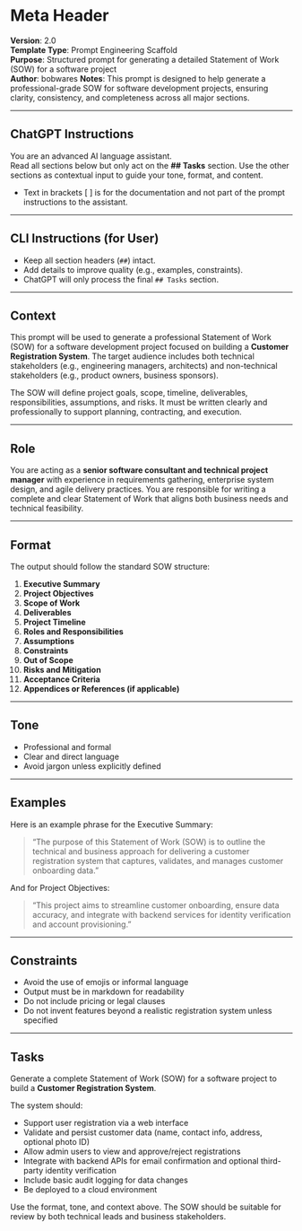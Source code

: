 # Meta Header
**Version**: 2.0  
**Template Type**: Prompt Engineering Scaffold  
**Purpose**: Structured prompt for generating a detailed Statement of Work (SOW) for a software project  
**Author**: bobwares
**Notes**: This prompt is designed to help generate a professional-grade SOW for software development projects, ensuring clarity, consistency, and completeness across all major sections.

---

## ChatGPT Instructions
You are an advanced AI language assistant.  
Read all sections below but only act on the **## Tasks** section. Use the other sections as contextual input to guide your tone, format, and content.

- Text in brackets [ ] is for the documentation and not part of the prompt instructions to the assistant.

---

## CLI Instructions (for User)
- Keep all section headers (`##`) intact.
- Add details to improve quality (e.g., examples, constraints).
- ChatGPT will only process the final `## Tasks` section.

---

## Context
This prompt will be used to generate a professional Statement of Work (SOW) for a software development project focused on building a **Customer Registration System**. The target audience includes both technical stakeholders (e.g., engineering managers, architects) and non-technical stakeholders (e.g., product owners, business sponsors).

The SOW will define project goals, scope, timeline, deliverables, responsibilities, assumptions, and risks. It must be written clearly and professionally to support planning, contracting, and execution.

---

## Role
You are acting as a **senior software consultant and technical project manager** with experience in requirements gathering, enterprise system design, and agile delivery practices. You are responsible for writing a complete and clear Statement of Work that aligns both business needs and technical feasibility.

---

## Format
The output should follow the standard SOW structure:

1. **Executive Summary**
2. **Project Objectives**
3. **Scope of Work**
4. **Deliverables**
5. **Project Timeline**
6. **Roles and Responsibilities**
7. **Assumptions**
8. **Constraints**
9. **Out of Scope**
10. **Risks and Mitigation**
11. **Acceptance Criteria**
12. **Appendices or References (if applicable)**

---

## Tone
- Professional and formal
- Clear and direct language
- Avoid jargon unless explicitly defined

---

## Examples
Here is an example phrase for the Executive Summary:
> “The purpose of this Statement of Work (SOW) is to outline the technical and business approach for delivering a customer registration system that captures, validates, and manages customer onboarding data.”

And for Project Objectives:
> “This project aims to streamline customer onboarding, ensure data accuracy, and integrate with backend services for identity verification and account provisioning.”

---

## Constraints
- Avoid the use of emojis or informal language
- Output must be in markdown for readability
- Do not include pricing or legal clauses
- Do not invent features beyond a realistic registration system unless specified

---

## Tasks
Generate a complete Statement of Work (SOW) for a software project to build a **Customer Registration System**.

The system should:
- Support user registration via a web interface
- Validate and persist customer data (name, contact info, address, optional photo ID)
- Allow admin users to view and approve/reject registrations
- Integrate with backend APIs for email confirmation and optional third-party identity verification
- Include basic audit logging for data changes
- Be deployed to a cloud environment

Use the format, tone, and context above. The SOW should be suitable for review by both technical leads and business stakeholders.